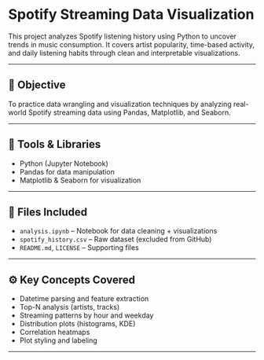 # Spotify Streaming Data Visualization

This project analyzes Spotify listening history using Python to uncover trends in music consumption. It covers artist popularity, time-based activity, and daily listening habits through clean and interpretable visualizations.

---

## 📌 Objective

To practice data wrangling and visualization techniques by analyzing real-world Spotify streaming data using Pandas, Matplotlib, and Seaborn.

---

## 🧪 Tools & Libraries

- Python (Jupyter Notebook)
- Pandas for data manipulation
- Matplotlib & Seaborn for visualization

---

## 📁 Files Included

- `analysis.ipynb` – Notebook for data cleaning + visualizations
- `spotify_history.csv` – Raw dataset (excluded from GitHub)
- `README.md`, `LICENSE` – Supporting files

---

## ⚙️ Key Concepts Covered

- Datetime parsing and feature extraction
- Top-N analysis (artists, tracks)
- Streaming patterns by hour and weekday
- Distribution plots (histograms, KDE)
- Correlation heatmaps
- Plot styling and labeling

---
